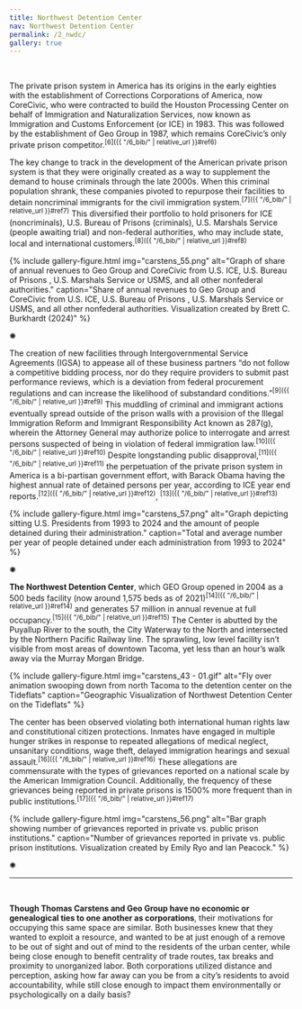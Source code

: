 ```yaml
---
title: Northwest Detention Center
nav: Northwest Detention Center
permalink: /2_nwdc/
gallery: true
---
```


<br>

The private prison system in America has its origins in the early eighties with the establishment of Corrections Corporations of America, now CoreCivic, who were contracted to build the Houston Processing Center on behalf of Immigration and Naturalization Services, now known as Immigration and Customs Enforcement (or ICE) in 1983. This was followed by the establishment of Geo Group in 1987, which remains CoreCivic’s only private prison competitor.<sup>[6]({{ "/6_bib/" | relative_url }}#ref6)</sup>

The key change to track in the development of the American private prison system is that they were originally created as a way to supplement the demand to house criminals through the late 2000s. When this criminal population shrank, these companies pivoted to repurpose their facilities to detain noncriminal immigrants for the civil immigration system.<sup>[7]({{ "/6_bib/" | relative_url }}#ref7)</sup> This diversified their portfolio to hold prisoners for ICE (noncriminals), U.S. Bureau of Prisons (criminals), U.S. Marshals Service (people awaiting trial) and non-federal authorities, who may include state, local and international customers.<sup>[8]({{ "/6_bib/" | relative_url }}#ref8)</sup> 

{% include gallery-figure.html img="carstens_55.png" alt="Graph of share of annual revenues to Geo Group and CoreCivic from U.S. ICE, U.S. Bureau of Prisons , U.S. Marshals Service or USMS, and all other nonfederal authorities." caption="Share of annual revenues to Geo Group and CoreCivic from U.S. ICE, U.S. Bureau of Prisons , U.S. Marshals Service or USMS, and all other nonfederal authorities. Visualization created by Brett C. Burkhardt (2024)" %}

<div class="symbol-container">
    <p class="symbol">&#10042;</p>
</div>

The creation of new facilities through Intergovernmental Service Agreements (IGSA) to appease all of these business partners “do not follow a competitive bidding process, nor do they require providers to submit past performance reviews, which is a deviation from federal procurement regulations and can increase the likelihood of substandard conditions.”<sup>[9]({{ "/6_bib/" | relative_url }}#ref9)</sup> This muddling of criminal and immigrant actions eventually spread outside of the prison walls with a provision of the Illegal Immigration Reform and Immigrant Responsibility Act known as 287(g), wherein the Attorney General may authorize police to interrogate and arrest persons suspected of being in violation of federal immigration law.<sup>[10]({{ "/6_bib/" | relative_url }}#ref10)</sup> Despite longstanding public disapproval,<sup>[11]({{ "/6_bib/" | relative_url }}#ref11)</sup> the perpetuation of the private prison system in America is a bi-partisan government effort, with Barack Obama having the highest annual rate of detained persons per year, according to ICE year end reports.<sup>[12]({{ "/6_bib/" | relative_url }}#ref12)</sup>, <sup>[13]({{ "/6_bib/" | relative_url }}#ref13)</sup>

{% include gallery-figure.html img="carstens_57.png" alt="Graph depicting sitting U.S. Presidents from 1993 to 2024 and the amount of people detained during their administration." caption="Total and average number per year of people detained under each administration from 1993 to 2024" %}

<div class="symbol-container">
    <p class="symbol">&#10042;</p>
</div>

**The Northwest Detention Center**, which GEO Group opened in 2004 as a 500 beds facility (now around 1,575 beds as of 2021)<sup>[14]({{ "/6_bib/" | relative_url }}#ref14)</sup> and generates 57 million in annual revenue at full occupancy.<sup>[15]({{ "/6_bib/" | relative_url }}#ref15)</sup> The Center is abutted by the Puyallup River to the south, the City Waterway to the North and intersected by the Northern Pacific Railway line. The sprawling, low level facility isn’t visible from most areas of downtown Tacoma, yet less than an hour’s walk away via the Murray Morgan Bridge.

{% include gallery-figure.html img="carstens_43 - 01.gif" alt="Fly over animation swooping down from north Tacoma to the detention center on the Tideflats" caption="Geographic Visualization of Northwest Detention Center on the Tideflats" %}

The center has been observed violating both international human rights law and constitutional citizen protections. Inmates have engaged in multiple hunger strikes in response to repeated allegations of medical neglect, unsanitary conditions, wage theft, delayed immigration hearings and sexual assault.<sup>[16]({{ "/6_bib/" | relative_url }}#ref16)</sup> These allegations are commensurate with the types of grievances reported on a national scale by the American Immigration Council. Additionally, the frequency of these grievances being reported in private prisons is 1500% more frequent than in public institutions.<sup>[17]({{ "/6_bib/" | relative_url }}#ref17)</sup>

{% include gallery-figure.html img="carstens_56.png" alt="Bar graph showing number of grievances reported in private vs. public prison institutions." caption="Number of grievances reported in private vs. public prison institutions. Visualization created by Emily Ryo and Ian Peacock." %}

<div class="symbol-container">
    <p class="symbol">&#10042;</p>
</div>

___

<br>

**Though Thomas Carstens and Geo Group have no economic or genealogical ties to one another as corporations**, their motivations for occupying this same space are similar. Both businesses knew that they wanted to exploit a resource, and wanted to be at just enough of a remove to be out of sight and out of mind to the residents of the urban center, while being close enough to benefit centrality of trade routes, tax breaks and proximity to unorganized labor. Both corporations utilized distance and perception, asking how far away can you be from a city’s residents to avoid accountability, while still close enough to impact them environmentally or psychologically on a daily basis? 

<br>